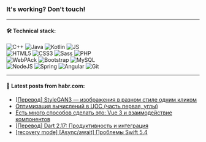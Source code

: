 ### It's working? Don't touch!

---

#### 🛠️ Technical stack:

![C++](https://img.shields.io/badge/C++-informational?logo=c%2B%2B&style=flat&logoColor=white&color=9C033A)
![Java](https://img.shields.io/badge/Java-informational?logo=java&style=flat&logoColor=white&color=007396)
![Kotlin](https://img.shields.io/badge/Kotlin-informational?logo=Kotlin&style=flat&logoColor=white&color=0095D5)
![JS](https://img.shields.io/badge/JS-informational?logo=javaScript&style=flat&logoColor=black&color=F7Df1E) <br>
![HTML5](https://img.shields.io/badge/HTML5-informational?logo=html5&style=flat&logoColor=white&color=E34F26)
![CSS3](https://img.shields.io/badge/CSS3-informational?logo=css3&style=flat&logoColor=white&color=157286)
![Sass](https://img.shields.io/badge/Saas-informational?logo=sass&style=flat&logoColor=white&color=hotpink)
![PHP](https://img.shields.io/badge/PHP-informational?logo=php&style=flat&logoColor=white&color=777BB4) <br>
![WebPAck](https://img.shields.io/badge/WebPack-informational?logo=webPack&style=flat&logoColor=white&color=FF6F00)
![Bootstrap](https://img.shields.io/badge/Bootstrap-informational?logo=Bootstrap&style=flat&logoColor=white&color=7952B3)
![MySQL](https://img.shields.io/badge/MySQL-informational?logo=MySQL&style=flat&logoColor=white&color=00f) <br>
![NodeJS](https://img.shields.io/badge/NodeJS-informational?logo=node.js&style=flat&logoColor=white&color=43853D)
![Spring](https://img.shields.io/badge/Spring-informational?logo=Spring&style=flat&logoColor=white&color=0A9EDC)
![Angular](https://img.shields.io/badge/Vue-informational?logo=vue.js&style=flat&logoColor=white&color=red)
![Git](https://img.shields.io/badge/Git-informational?logo=git&style=flat&logoColor=white&color=darkorange)

___

#### 💬 Latest posts from habr.com:

<!-- BLOG-POST-LIST:START -->
- [[Перевод] StyleGAN3 — изображения в разном стиле одним кликом](https://habr.com/ru/post/668090/?utm_source=habrahabr&utm_medium=rss&utm_campaign=668090)
- [Оптимизация вычислений в ЦОС &lpar;часть первая, углы&rpar;](https://habr.com/ru/post/668086/?utm_source=habrahabr&utm_medium=rss&utm_campaign=668086)
- [Есть много способов сделать это: Vue 3 и взаимодействие компонентов](https://habr.com/ru/post/668072/?utm_source=habrahabr&utm_medium=rss&utm_campaign=668072)
- [[Перевод] Dart 2.17: Продуктивность и интеграция](https://habr.com/ru/post/667990/?utm_source=habrahabr&utm_medium=rss&utm_campaign=667990)
- [[recovery mode] [Async/await] Проблемы Swift 5.4](https://habr.com/ru/post/668018/?utm_source=habrahabr&utm_medium=rss&utm_campaign=668018)
<!-- BLOG-POST-LIST:END -->

